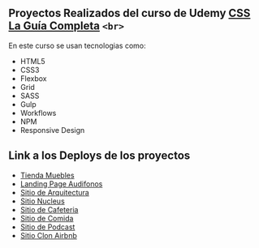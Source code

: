 ## Proyectos Realizados del curso de Udemy [CSS La Guía Completa](https://www.udemy.com/course/css-grid-y-flexbox-la-guia-definitiva-crea-10-proyectos/) `<br>`

En este curso se usan tecnologias como:

* HTML5
* CSS3
* Flexbox
* Grid
* SASS
* Gulp
* Workflows
* NPM
* Responsive Design

## Link a los Deploys de los proyectos

* [Tienda Muebles](https://tienedamuebles.netlify.app)
* [Landing Page Audifonos](https://audiosite.netlify.app)
* [Sitio de Arquitectura](https://arquitecturapage.netlify.app)
* [Sitio Nucleus](https://nucleus27.netlify.app)
* [Sitio de Cafeteria](https://cafeteriacss.netlify.app)
* [Sitio de Comida](https://delyvey.netlify.app)
* [Sitio de Podcast](https://podcastdev.netlify.app)
* [Sitio Clon Airbnb](https://cloneairbnb1.netlify.app)
